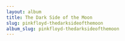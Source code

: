 ```yaml
---
layout: album
title: The Dark Side of the Moon
slug: pinkfloyd-thedarksideofthemoon
album_slug: pinkfloyd-thedarksideofthemoon
---
```


